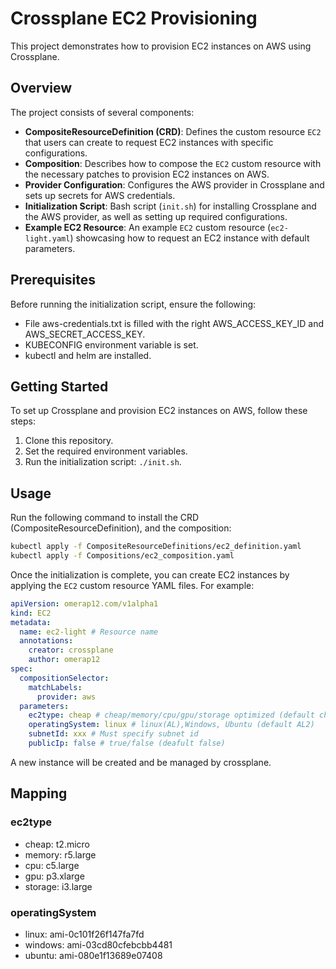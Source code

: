 # Crossplane EC2 Provisioning

This project demonstrates how to provision EC2 instances on AWS using Crossplane.

## Overview

The project consists of several components:

- **CompositeResourceDefinition (CRD)**: Defines the custom resource `EC2` that users can create to request EC2 instances with specific configurations.
- **Composition**: Describes how to compose the `EC2` custom resource with the necessary patches to provision EC2 instances on AWS.
- **Provider Configuration**: Configures the AWS provider in Crossplane and sets up secrets for AWS credentials.
- **Initialization Script**: Bash script (`init.sh`) for installing Crossplane and the AWS provider, as well as setting up required configurations.
- **Example EC2 Resource**: An example `EC2` custom resource (`ec2-light.yaml`) showcasing how to request an EC2 instance with default parameters.

## Prerequisites

Before running the initialization script, ensure the following:

- File aws-credentials.txt is filled with the right AWS_ACCESS_KEY_ID and AWS_SECRET_ACCESS_KEY.
- KUBECONFIG environment variable is set.
- kubectl and helm are installed.

## Getting Started

To set up Crossplane and provision EC2 instances on AWS, follow these steps:

1. Clone this repository.
2. Set the required environment variables.
3. Run the initialization script: `./init.sh`.

## Usage

Run the following command to install the CRD (CompositeResourceDefinition), and the composition:
```bash
kubectl apply -f CompositeResourceDefinitions/ec2_definition.yaml
kubectl apply -f Compositions/ec2_composition.yaml
```
Once the initialization is complete, you can create EC2 instances by applying the `EC2` custom resource YAML files. For example:
```yaml
apiVersion: omerap12.com/v1alpha1
kind: EC2
metadata:
  name: ec2-light # Resource name
  annotations:
    creator: crossplane
    author: omerap12
spec:
  compositionSelector:
    matchLabels:
      provider: aws
  parameters:
    ec2type: cheap # cheap/memory/cpu/gpu/storage optimized (default cheap)
    operatingSystem: linux # linux(AL),Windows, Ubuntu (default AL2)
    subnetId: xxx # Must specify subnet id 
    publicIp: false # true/false (deafult false)
```
A new instance will be created and be managed by crossplane.

## Mapping

### ec2type
- cheap: t2.micro
- memory: r5.large
- cpu: c5.large
- gpu: p3.xlarge
- storage: i3.large

### operatingSystem
- linux: ami-0c101f26f147fa7fd
- windows: ami-03cd80cfebcbb4481
- ubuntu: ami-080e1f13689e07408
